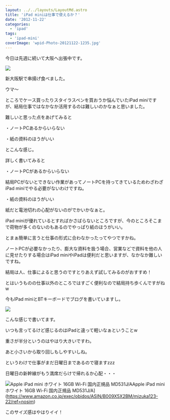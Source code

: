 ```yaml
---
layout: ../../layouts/LayoutMd.astro
title: 'iPad miniは仕事で使えるか？'
date: '2012-11-22'
categories:
  - 'ipad'
tags:
  - 'ipad-mini'
coverImage: 'wpid-Photo-20121122-1235.jpg'
---
```


今日は先週に続いて大阪へ出張中です。

![](/archive/images/wpid-Photo-20121122-1235.jpg)

新大阪駅で串揚げ食べました。

ウマ〜

ところでケース買ったりスタイラスペンを買おうか悩んでいたiPad miniですが、結局仕事ではなかなか活用するのは難しいのかなぁと思いました。

難しいと思った点をあげてみると

・ノートPCあるからいらない

・紙の資料のほうがいい

とこんな感じ。

詳しく書いてみると

・ノートPCがあるからいらない

結局PCがないとできない作業があってノートPCを持ってきているためわざわざiPad miniでやる必要がないわけですね。

・紙の資料のほうがいい

紙だと電池切れの心配がないのがでかいかなぁと。

iPad miniが優れているとすればかさばらないところですが、今のところそこまで荷物が多くのないのもあるのでやっぱり紙のほうがいい。

とまぁ簡単に言うと仕事の形式に合わなかったってやつですかね。

ノートPCが必要なかったり、膨大な資料を扱う場合、営業などで資料を他の人に見せたりする場合はiPad miniやiPadは便利だと思いますが、なかなか難しいですね。

結局は人、仕事によると思うのですとりあえず試してみるのがおすすめ！

とはいうものの仕事以外のところではすごく便利なので結局持ち歩くんですがねw

今もIPad miniとBTキーボードでブログを書いていますし。

![](/archive/images/wpid-Photo-20121123-018.jpg)

こんな感じで書いてます。

いつも言ってるけど感じるのはiPadと違って軽いなぁということw

重さが半分というのはやはり大きいですわ。

あと小さいから取り回しもしやすいしね。

というわけで仕事がまだ日曜日まであるので寝ますzzz

日曜日の新幹線がもう満席だらけで帰れるか心配・・・

![Apple iPad mini ホワイト 16GB Wi-Fi 国内正規品 MD531J/A](/archive/images/511BS3FLwrL._SL160_.jpg)Apple iPad mini ホワイト 16GB Wi-Fi 国内正規品 MD531J/A](https://www.amazon.co.jp/exec/obidos/ASIN/B009X5X2BM/mizuka123-22/ref=nosim)

このサイズ感はやはりイイ！
